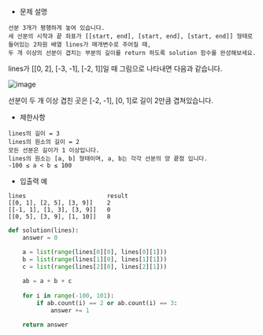 - 문제 설명
```
선분 3개가 평행하게 놓여 있습니다.
세 선분의 시작과 끝 좌표가 [[start, end], [start, end], [start, end]] 형태로 들어있는 2차원 배열 lines가 매개변수로 주어질 때,
두 개 이상의 선분이 겹치는 부분의 길이를 return 하도록 solution 함수를 완성해보세요.
```
lines가 [[0, 2], [-3, -1], [-2, 1]]일 때 그림으로 나타내면 다음과 같습니다.

![image](https://user-images.githubusercontent.com/84713532/204991369-675be179-8ed6-4514-9eea-d20ef24dbfef.png)

선분이 두 개 이상 겹친 곳은 [-2, -1], [0, 1]로 길이 2만큼 겹쳐있습니다.

- 제한사항
```
lines의 길이 = 3
lines의 원소의 길이 = 2
모든 선분은 길이가 1 이상입니다.
lines의 원소는 [a, b] 형태이며, a, b는 각각 선분의 양 끝점 입니다.
-100 ≤ a < b ≤ 100
```

- 입출력 예
```
lines                    	result
[[0, 1], [2, 5], [3, 9]]	2
[[-1, 1], [1, 3], [3, 9]]	0
[[0, 5], [3, 9], [1, 10]]	8
```

```py
def solution(lines):
    answer = 0

    a = list(range(lines[0][0], lines[0][1]))
    b = list(range(lines[1][0], lines[1][1]))
    c = list(range(lines[2][0], lines[2][1]))
    
    ab = a + b + c
    
    for i in range(-100, 101):
        if ab.count(i) == 2 or ab.count(i) == 3:
            answer += 1

    return answer
```
